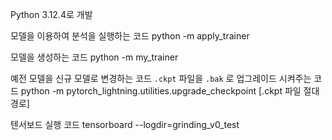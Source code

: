 Python 3.12.4로 개발

모델을 이용하여 분석을 실행하는 코드
python -m apply_trainer

모델을 생성하는 코드
python -m my_trainer

예전 모델을 신규 모델로 변경하는 코드  `.ckpt` 파일을 `.bak` 로 업그레이드 시켜주는 코드
python -m pytorch_lightning.utilities.upgrade_checkpoint [.ckpt 파일 절대경로]

텐서보드 실행 코드
tensorboard --logdir=grinding_v0_test